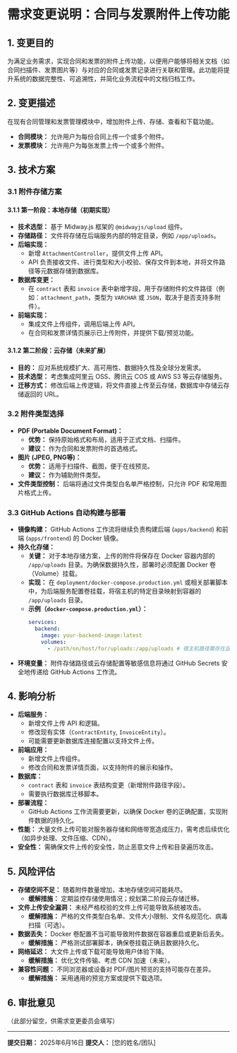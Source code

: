 # 需求变更说明：合同与发票附件上传功能

## 1. 变更目的

为满足业务需求，实现合同和发票的附件上传功能，以便用户能够将相关文档（如合同扫描件、发票图片等）与对应的合同或发票记录进行关联和管理。此功能将提升系统的数据完整性、可追溯性，并简化业务流程中的文档归档工作。

## 2. 变更描述

在现有合同管理和发票管理模块中，增加附件上传、存储、查看和下载功能。

*   **合同模块：** 允许用户为每份合同上传一个或多个附件。
*   **发票模块：** 允许用户为每张发票上传一个或多个附件。

## 3. 技术方案

### 3.1 附件存储方案

#### 3.1.1 第一阶段：本地存储（初期实现）

*   **技术选型：** 基于 Midway.js 框架的 `@midwayjs/upload` 组件。
*   **存储路径：** 文件将存储在后端服务内部的特定目录，例如 `/app/uploads`。
*   **后端实现：**
    *   新增 `AttachmentController`，提供文件上传 API。
    *   API 负责接收文件、进行类型和大小校验、保存文件到本地，并将文件路径等元数据存储到数据库。
*   **数据库变更：**
    *   在 `contract` 表和 `invoice` 表中新增字段，用于存储附件的文件路径（例如：`attachment_path`，类型为 `VARCHAR` 或 `JSON`，取决于是否支持多附件）。
*   **前端实现：**
    *   集成文件上传组件，调用后端上传 API。
    *   在合同和发票详情页展示已上传附件，并提供下载/预览功能。

#### 3.1.2 第二阶段：云存储（未来扩展）

*   **目的：** 应对系统规模扩大、高可用性、数据持久性及全球分发需求。
*   **技术选型：** 考虑集成阿里云 OSS、腾讯云 COS 或 AWS S3 等云存储服务。
*   **迁移方式：** 修改后端上传逻辑，将文件直接上传至云存储，数据库中存储云存储返回的 URL。

### 3.2 附件类型选择

*   **PDF (Portable Document Format)：**
    *   **优势：** 保持原始格式和布局，适用于正式文档、扫描件。
    *   **建议：** 作为合同和发票附件的首选格式。
*   **图片 (JPEG, PNG等)：**
    *   **优势：** 适用于扫描件、截图，便于在线预览。
    *   **建议：** 作为辅助附件类型。
*   **文件类型控制：** 后端将通过文件类型白名单严格控制，只允许 PDF 和常用图片格式上传。

### 3.3 GitHub Actions 自动构建与部署

*   **镜像构建：** GitHub Actions 工作流将继续负责构建后端 (`apps/backend`) 和前端 (`apps/frontend`) 的 Docker 镜像。
*   **持久化存储：**
    *   **关键：** 对于本地存储方案，上传的附件将保存在 Docker 容器内部的 `/app/uploads` 目录。为确保数据持久性，部署时必须配置 Docker 卷（Volume）挂载。
    *   **实现：** 在 `deployment/docker-compose.production.yml` 或相关部署脚本中，为后端服务配置卷挂载，将宿主机的特定目录映射到容器的 `/app/uploads` 目录。
    *   **示例（`docker-compose.production.yml`）：**
        ```yaml
        services:
          backend:
            image: your-backend-image:latest
            volumes:
              - /path/on/host/for/uploads:/app/uploads # 宿主机路径需存在且有写入权限
        ```
*   **环境变量：** 附件存储路径或云存储配置等敏感信息将通过 GitHub Secrets 安全地传递给 GitHub Actions 工作流。

## 4. 影响分析

*   **后端服务：**
    *   新增文件上传 API 和逻辑。
    *   修改现有实体（`ContractEntity`, `InvoiceEntity`）。
    *   可能需要更新数据库连接配置以支持文件上传。
*   **前端应用：**
    *   新增文件上传组件。
    *   修改合同和发票详情页面，以支持附件的展示和操作。
*   **数据库：**
    *   `contract` 表和 `invoice` 表结构变更（新增附件路径字段）。
    *   需要执行数据库迁移脚本。
*   **部署流程：**
    *   GitHub Actions 工作流需要更新，以确保 Docker 卷的正确配置，实现附件数据的持久化。
*   **性能：** 大量文件上传可能对服务器存储和网络带宽造成压力，需考虑后续优化（如异步处理、文件压缩、CDN）。
*   **安全性：** 需确保文件上传的安全性，防止恶意文件上传和目录遍历攻击。

## 5. 风险评估

*   **存储空间不足：** 随着附件数量增加，本地存储空间可能耗尽。
    *   **缓解措施：** 定期监控存储使用情况；规划第二阶段云存储迁移。
*   **文件上传安全漏洞：** 未经严格校验的文件上传可能导致系统被攻击。
    *   **缓解措施：** 严格的文件类型白名单、文件大小限制、文件名规范化、病毒扫描（可选）。
*   **数据丢失：** Docker 卷配置不当可能导致附件数据在容器重启或更新后丢失。
    *   **缓解措施：** 严格测试部署脚本，确保卷挂载正确且数据持久化。
*   **网络延迟：** 大文件上传或下载可能导致用户体验下降。
    *   **缓解措施：** 优化文件传输、考虑 CDN 加速（未来）。
*   **兼容性问题：** 不同浏览器或设备对 PDF/图片预览的支持可能存在差异。
    *   **缓解措施：** 采用通用的预览方案或提供下载选项。

## 6. 审批意见

（此部分留空，供需求变更委员会填写）

---
**提交日期：** 2025年6月16日
**提交人：** [您的姓名/团队]
